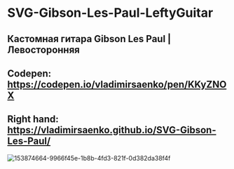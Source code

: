 # SVG-Gibson-Les-Paul-LeftyGuitar

## Кастомная гитара Gibson Les Paul | Левосторонняя

## Codepen: https://codepen.io/vladimirsaenko/pen/KKyZNOX

## Right hand: https://vladimirsaenko.github.io/SVG-Gibson-Les-Paul/

![153874664-9966f45e-1b8b-4fd3-821f-0d382da38f4f](https://user-images.githubusercontent.com/56477695/154476796-31fef954-cf41-4e8d-aa02-2a84c883bc28.jpg)
